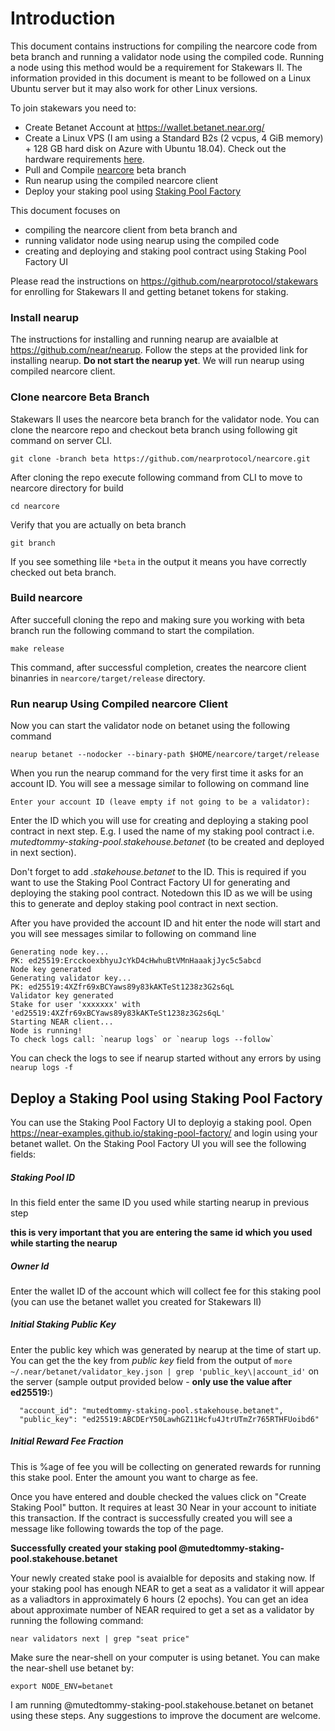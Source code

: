 # Introduction

This document contains instructions for compiling the nearcore code from beta branch and running a validator node using the compiled code. Running a node using this method would be a requirement for Stakewars II. The information provided in this document is meant to be followed on a Linux Ubuntu server but it may also work for other Linux versions.

To join stakewars you need to:

- Create Betanet Account at https://wallet.betanet.near.org/
- Create a Linux VPS (I am using a Standard B2s (2 vcpus, 4 GiB memory) + 128 GB hard disk on Azure with Ubuntu 18.04). Check out the hardware requirements [here](https://docs.near.org/docs/roles/validator/hardware).
- Pull and Compile [nearcore](https://github.com/nearprotocol/nearcore.git) beta branch
- Run nearup using the compiled nearcore client
- Deploy your staking pool using [Staking Pool Factory](https://github.com/near/initial-contracts/tree/master/staking-pool-factory)

This document focuses on 

- compiling the nearcore client from beta branch and 
- running validator node using nearup using the compiled code
- creating and deploying and staking pool contract using Staking Pool Factory UI

Please read the instructions on https://github.com/nearprotocol/stakewars for enrolling for Stakewars II and getting betanet tokens for staking.

### Install nearup
The instructions for installing and running nearup are avaialble at https://github.com/near/nearup. Follow the steps at the provided link for installing nearup. **Do not start the nearup yet**. We will run nearup using compiled nearcore client.


### Clone nearcore Beta Branch
Stakewars II uses the nearcore beta branch for the validator node. You can clone the nearcore repo and checkout beta branch using following git command on server CLI. 

```
git clone -branch beta https://github.com/nearprotocol/nearcore.git

```
After cloning the repo execute following command from CLI to move to nearcore directory for build

```
cd nearcore
```

Verify that you are actually on beta branch


```
git branch
```

If you see something lile `*beta` in the output it means you have correctly checked out beta branch.

### Build nearcore
After succefull cloning the repo and making sure you working with beta branch run the following command to start the compilation.

```
make release
```
This command, after successful completion, creates the nearcore client binanries in `nearcore/target/release` directory.

### Run nearup Using Compiled nearcore Client
Now you can start the validator node on betanet using the following command

```
nearup betanet --nodocker --binary-path $HOME/nearcore/target/release
```
When you run the nearup command for the very first time it asks for an account ID. You will see a message similar to following on command line

```
Enter your account ID (leave empty if not going to be a validator):
```
Enter the ID which you will use for creating and deploying a staking pool contract in next step. E.g. I used the name of my staking pool contract i.e. *mutedtommy-staking-pool.stakehouse.betanet* (to be created and deployed in next section). 

Don't forget to add *.stakehouse.betanet* to the ID. This is required if you want to use the Staking Pool Contract Factory UI for generating and deploying the staking pool contract. Notedown this ID as we will be using this to generate and deploy staking pool contract in next section.

After you have provided the account ID and hit enter the node will start and you will see messages similar to following on command line

```
Generating node key...
PK: ed25519:ErcckoexbhyuJcYkD4cHwhuBtVMnHaaakjJyc5c5abcd
Node key generated
Generating validator key...
PK: ed25519:4XZfr69xBCYaws89y83kAKTeSt1238z3G2s6qL
Validator key generated
Stake for user 'xxxxxxx' with 'ed25519:4XZfr69xBCYaws89y83kAKTeSt1238z3G2s6qL'
Starting NEAR client...
Node is running! 
To check logs call: `nearup logs` or `nearup logs --follow`

```

You can check the logs to see if nearup started without any errors by using `nearup logs -f`


## Deploy a Staking Pool using Staking Pool Factory
You can use the Staking Pool Factory UI to deployig a staking pool. Open https://near-examples.github.io/staking-pool-factory/ and login using your betanet wallet. On the Staking Pool Factory UI you will see the following fields:

##### Staking Pool ID
In this field enter the same ID you used while starting nearup in previous step

**this is very important that you are entering the same id which you used while starting the nearup**

##### Owner Id
Enter the wallet ID of the account which will collect fee for this staking pool (you can use the betanet wallet you created for Stakewars II)

##### Initial Staking Public Key

Enter the public key which was generated by nearup at the time of start up. You can get the the key from *public key* field from the output of `more ~/.near/betanet/validator_key.json | grep 'public_key\|account_id'` on the server (sample output provided below - **only use the value after ed25519:**)

```
  "account_id": "mutedtommy-staking-pool.stakehouse.betanet",
  "public_key": "ed25519:ABCDErY50LawhGZ11Hcfu4JtrUTmZr765RTHFUoibd6"
```

##### Initial Reward Fee Fraction
This is %age of fee you will be collecting on generated rewards for running this stake pool. Enter the amount you want to charge as fee.

Once you have entered and double checked the values click on "Create Staking Pool" button. It requires at least 30 Near in your account to initiate this transaction. If the contract is successfully created you will see a message like following towards the top of the page.

**Successfully created your staking pool @mutedtommy-staking-pool.stakehouse.betanet**

Your newly created stake pool is avaialble for deposits and staking now. If your staking pool has enough NEAR to get a seat as a validator it will appear as a valiadtors in approximately 6 hours (2 epochs). You can get an idea about approximate number of NEAR required to get a set as a validator by running the following command:

```
near validators next | grep "seat price"
```

Make sure the near-shell on your computer is using betanet. You can make the near-shell use betanet by:

```
export NODE_ENV=betanet
```

I am running @mutedtommy-staking-pool.stakehouse.betanet on betanet using these steps. Any suggestions to improve the document are welcome.










